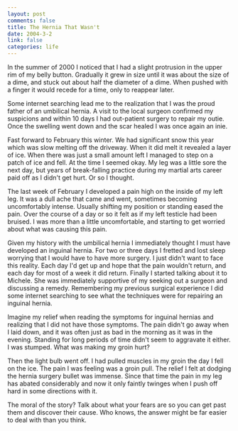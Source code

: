 ```yaml
--- 
layout: post
comments: false
title: The Hernia That Wasn't
date: 2004-3-2
link: false
categories: life
---
```

In the summer of 2000 I noticed that I had a slight protrusion in the upper rim of my belly button. Gradually it grew in size until it was about the size of a dime, and stuck out about half the diameter of a dime. When pushed with a finger it would recede for a time, only to reappear later.

Some internet searching lead me to the realization that I was the proud father of an umbilical hernia. A visit to the local surgeon confirmed my suspicions and within 10 days I had out-patient surgery to repair my outie. Once the swelling went down and the scar healed I was once again an inie.

Fast forward to February this winter. We had significant snow this year which was slow melting off the driveway. When it did melt it revealed a layer of ice. When there was just a small amount left I managed to step on a patch of ice and fell. At the time I seemed okay. My leg was a little sore the next day, but years of break-falling practice during my martial arts career paid off as I didn't get hurt. Or so I thought.

The last week of February I developed a pain high on the inside of my left leg. It was a dull ache that came and went, sometimes becoming uncomfortably intense. Usually shifting my position or standing eased the pain. Over the course of a day or so it felt as if my left testicle had been bruised. I was more than a little uncomfortable, and starting to get worried about what was causing this pain.

Given my history with the umbilical hernia I immediately thought I must have developed an inguinal hernia. For two or three days I fretted and lost sleep worrying that I would have to have more surgery. I just didn't want to face this reality. Each day I'd get up and hope that the pain wouldn't return, and each day for most of a week it did return. Finally I started talking about it to Michele. She was immediately supportive of my seeking out a surgeon and discussing a remedy. Remembering my previous surgical experience I did some internet searching to see what the techniques were for repairing an inguinal hernia.

Imagine my relief when reading the symptoms for inguinal hernias and realizing that I did not have those symptoms. The pain didn't go away when I laid down, and it was often just as bad in the morning as it was in the evening. Standing for long periods of time didn't seem to aggravate it either. I was stumped. What was making my groin hurt?

Then the light bulb went off. I had pulled muscles in my groin the day I fell on the ice. The pain I was feeling was a groin pull. The relief I felt at dodging the hernia surgery bullet was immense. Since that time the pain in my leg has abated considerably and now it only faintly twinges when I push off hard in some directions with it.

The moral of the story? Talk about what your fears are so you can get past them and discover their cause. Who knows, the answer might be far easier to deal with than you think.

